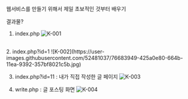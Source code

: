 웹서비스를 만들기 위해서 제일 초보적인 것부터 배우기

결과물?
1. index.php
![K-001](https://user-images.githubusercontent.com/52481037/76683944-3e2df100-664b-11ea-99b4-a8376f2d6f5a.jpg)
</br>
2. index.php?id=1 
![K-002](https://user-images.githubusercontent.com/52481037/76683949-425a0e80-664b-11ea-9392-357bf8021c5b.jpg)

3. index.php?id=11 : 내가 직접 작성한 글 페이지
![K-003](https://user-images.githubusercontent.com/52481037/76683952-44bc6880-664b-11ea-870f-03435b650110.jpg)

4. write.php : 글 포스팅 화면 
![K-004](https://user-images.githubusercontent.com/52481037/76683953-45ed9580-664b-11ea-99c6-ec0d940ec59e.jpg)
